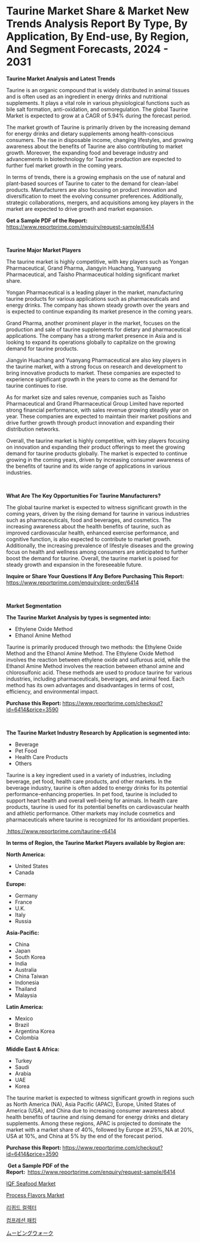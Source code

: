 <p><h1>Taurine Market Share & Market New Trends Analysis Report By Type, By Application, By End-use, By Region, And Segment Forecasts, 2024 - 2031</h1></p><p><strong>Taurine Market Analysis and Latest Trends</strong></p>
<p><p>Taurine is an organic compound that is widely distributed in animal tissues and is often used as an ingredient in energy drinks and nutritional supplements. It plays a vital role in various physiological functions such as bile salt formation, anti-oxidation, and osmoregulation. The global Taurine Market is expected to grow at a CAGR of 5.94% during the forecast period.</p><p>The market growth of Taurine is primarily driven by the increasing demand for energy drinks and dietary supplements among health-conscious consumers. The rise in disposable income, changing lifestyles, and growing awareness about the benefits of Taurine are also contributing to market growth. Moreover, the expanding food and beverage industry and advancements in biotechnology for Taurine production are expected to further fuel market growth in the coming years.</p><p>In terms of trends, there is a growing emphasis on the use of natural and plant-based sources of Taurine to cater to the demand for clean-label products. Manufacturers are also focusing on product innovation and diversification to meet the evolving consumer preferences. Additionally, strategic collaborations, mergers, and acquisitions among key players in the market are expected to drive growth and market expansion.</p></p>
<p><strong>Get a Sample PDF of the Report:&nbsp;</strong> <a href="https://www.reportprime.com/enquiry/request-sample/6414">https://www.reportprime.com/enquiry/request-sample/6414</a></p>
<p>&nbsp;</p>
<p><strong>Taurine Major Market Players</strong></p>
<p><p>The taurine market is highly competitive, with key players such as Yongan Pharmaceutical, Grand Pharma, Jiangyin Huachang, Yuanyang Pharmaceutical, and Taisho Pharmaceutical holding significant market share. </p><p>Yongan Pharmaceutical is a leading player in the market, manufacturing taurine products for various applications such as pharmaceuticals and energy drinks. The company has shown steady growth over the years and is expected to continue expanding its market presence in the coming years.</p><p>Grand Pharma, another prominent player in the market, focuses on the production and sale of taurine supplements for dietary and pharmaceutical applications. The company has a strong market presence in Asia and is looking to expand its operations globally to capitalize on the growing demand for taurine products.</p><p>Jiangyin Huachang and Yuanyang Pharmaceutical are also key players in the taurine market, with a strong focus on research and development to bring innovative products to market. These companies are expected to experience significant growth in the years to come as the demand for taurine continues to rise.</p><p>As for market size and sales revenue, companies such as Taisho Pharmaceutical and Grand Pharmaceutical Group Limited have reported strong financial performance, with sales revenue growing steadily year on year. These companies are expected to maintain their market positions and drive further growth through product innovation and expanding their distribution networks.</p><p>Overall, the taurine market is highly competitive, with key players focusing on innovation and expanding their product offerings to meet the growing demand for taurine products globally. The market is expected to continue growing in the coming years, driven by increasing consumer awareness of the benefits of taurine and its wide range of applications in various industries.</p></p>
<p>&nbsp;</p>
<p><strong>What Are The Key Opportunities For Taurine Manufacturers?</strong></p>
<p><p>The global taurine market is expected to witness significant growth in the coming years, driven by the rising demand for taurine in various industries such as pharmaceuticals, food and beverages, and cosmetics. The increasing awareness about the health benefits of taurine, such as improved cardiovascular health, enhanced exercise performance, and cognitive function, is also expected to contribute to market growth. Additionally, the increasing prevalence of lifestyle diseases and the growing focus on health and wellness among consumers are anticipated to further boost the demand for taurine. Overall, the taurine market is poised for steady growth and expansion in the foreseeable future.</p></p>
<p><strong>Inquire or Share Your Questions If Any Before Purchasing This Report:</strong> <a href="https://www.reportprime.com/enquiry/pre-order/6414">https://www.reportprime.com/enquiry/pre-order/6414</a></p>
<p>&nbsp;</p>
<p><strong>Market Segmentation</strong></p>
<p><strong>The Taurine Market Analysis by types is segmented into:</strong></p>
<p><ul><li>Ethylene Oxide Method</li><li>Ethanol Amine Method</li></ul></p>
<p><p>Taurine is primarily produced through two methods: the Ethylene Oxide Method and the Ethanol Amine Method. The Ethylene Oxide Method involves the reaction between ethylene oxide and sulfurous acid, while the Ethanol Amine Method involves the reaction between ethanol amine and chlorosulfonic acid. These methods are used to produce taurine for various industries, including pharmaceuticals, beverages, and animal feed. Each method has its own advantages and disadvantages in terms of cost, efficiency, and environmental impact.</p></p>
<p><strong>Purchase this Report:&nbsp;</strong><a href="https://www.reportprime.com/checkout?id=6414&price=3590">https://www.reportprime.com/checkout?id=6414&price=3590</a></p>
<p>&nbsp;</p>
<p><strong>The Taurine Market Industry Research by Application is segmented into:</strong></p>
<p><ul><li>Beverage</li><li>Pet Food</li><li>Health Care Products</li><li>Others</li></ul></p>
<p><p>Taurine is a key ingredient used in a variety of industries, including beverage, pet food, health care products, and other markets. In the beverage industry, taurine is often added to energy drinks for its potential performance-enhancing properties. In pet food, taurine is included to support heart health and overall well-being for animals. In health care products, taurine is used for its potential benefits on cardiovascular health and athletic performance. Other markets may include cosmetics and pharmaceuticals where taurine is recognized for its antioxidant properties.</p></p>
<p><a href="https://www.reportprime.com/taurine-r6414">&nbsp;https://www.reportprime.com/taurine-r6414</a></p>
<p><strong>In terms of Region, the Taurine Market Players available by Region are:</strong></p>
<p>
    <p> <strong> North America: </strong>
        <ul>
            <li>United States</li>
            <li>Canada</li>
        </ul>
        </p> 
    <p> <strong> Europe: </strong>
        <ul>
            <li>Germany</li>
            <li>France</li>
            <li>U.K.</li>
            <li>Italy</li>
            <li>Russia</li>
        </ul>
        </p> 
    <p> <strong> Asia-Pacific: </strong>
        <ul>
            <li>China</li>
            <li>Japan</li>
            <li>South Korea</li>
            <li>India</li>
            <li>Australia</li>
            <li>China Taiwan</li>
            <li>Indonesia</li>
            <li>Thailand</li>
            <li>Malaysia</li>
        </ul>
        </p> 
    <p> <strong> Latin America: </strong>
        <ul>
            <li>Mexico</li>
            <li>Brazil</li>
            <li>Argentina Korea</li>
            <li>Colombia</li>
        </ul>
        </p> 
    <p> <strong> Middle East & Africa: </strong>
        <ul>
            <li>Turkey</li>
            <li>Saudi</li>
            <li>Arabia</li>
            <li>UAE</li>
            <li>Korea</li>
        </ul>
    </p>
    </p>
<p><p>The taurine market is expected to witness significant growth in regions such as North America (NA), Asia Pacific (APAC), Europe, United States of America (USA), and China due to increasing consumer awareness about health benefits of taurine and rising demand for energy drinks and dietary supplements. Among these regions, APAC is projected to dominate the market with a market share of 40%, followed by Europe at 25%, NA at 20%, USA at 10%, and China at 5% by the end of the forecast period.</p></p>
<p><strong>Purchase this Report: </strong><a href="https://www.reportprime.com/checkout?id=6414&price=3590">https://www.reportprime.com/checkout?id=6414&price=3590</a></p>
<p>&nbsp;<strong>Get a Sample PDF of the Report:&nbsp;&nbsp;</strong><a href="https://www.reportprime.com/enquiry/request-sample/6414">https://www.reportprime.com/enquiry/request-sample/6414</a></p>
<p><strong></strong></p>
<p><p><a href="https://github.com/Sherrillcrooksxa8i18ucf2m/Market-Research-Report-List-2/blob/main/iqf-seafood-market.md">IQF Seafood Market</a></p><p><a href="https://github.com/AlysaLedner2023/Market-Research-Report-List-1/blob/main/process-flavors-market.md">Process Flavors Market</a></p><p><a href="https://github.com/fredrickeglers/Market-Research-Report-List-2/blob/main/329747371551.md">리퀴드 컬렉터</a></p><p><a href="https://github.com/RichardLueilwitz787/Market-Research-Report-List-1/blob/main/955250671552.md">컴프레션 패킹</a></p><p><a href="https://medium.com/@deontestanton2023/%E3%83%A0%E3%83%BC%E3%83%93%E3%83%B3%E3%82%B0%E3%82%A6%E3%82%A9%E3%83%BC%E3%82%AF%E5%B8%82%E5%A0%B4%E3%81%AF-%E5%B8%82%E5%A0%B4%E3%82%B7%E3%82%A7%E3%82%A2-%E5%B8%82%E5%A0%B4%E5%8B%95%E5%90%91-%E5%B8%82%E5%A0%B4%E6%88%90%E9%95%B7%E3%81%AB%E9%96%A2%E3%81%99%E3%82%8B%E6%83%85%E5%A0%B1%E3%82%92%E6%8F%90%E4%BE%9B%E3%81%97%E3%81%BE%E3%81%99-72dd13d22e54">ムービングウォーク</a></p></p>